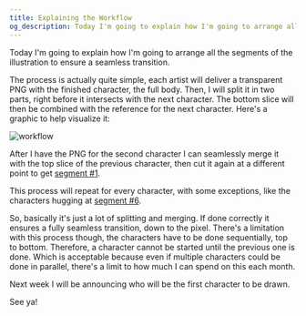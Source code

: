 ```yaml
---
title: Explaining the Workflow
og_description: Today I'm going to explain how I'm going to arrange all the segments of the illustration to ensure a seamless transition.
---
```


Today I'm going to explain how I'm going to arrange all the segments of the illustration to ensure a seamless transition.

The process is actually quite simple, each artist will deliver a transparent PNG with the finished character, the full body. Then, I will split it in two parts, right before it intersects with the next character. The bottom slice will then be combined with the reference for the next character. Here's a graphic to help visualize it:

![workflow](/assets/img/2025/03/30/workflow.png)

After I have the PNG for the second character I can seamlessly merge it with the top slice of the previous character, then cut it again at a different point to get [segment #1](/assets/artwork/1.png).

This process will repeat for every character, with some exceptions, like the characters hugging at [segment #6](/assets/artwork/6.png).

So, basically it's just a lot of splitting and merging. If done correctly it ensures a fully seamless transition, down to the pixel. There's a limitation with this process though, the characters have to be done sequentially, top to bottom. Therefore, a character cannot be started until the previous one is done. Which is acceptable because even if multiple characters could be done in parallel, there's a limit to how much I can spend on this each month.

Next week I will be announcing who will be the first character to be drawn.

See ya!